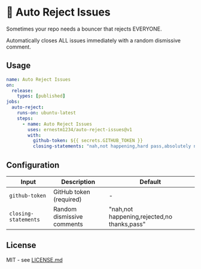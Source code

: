 # 🚫 Auto Reject Issues

Sometimes your repo needs a bouncer that rejects EVERYONE.

Automatically closes ALL issues immediately with a random dismissive comment.

## Usage

```yaml
name: Auto Reject Issues
on:
  release:
    types: [published]
jobs:
  auto-reject:
    runs-on: ubuntu-latest
    steps:
      - name: Auto Reject Issues
        uses: ernestm1234/auto-reject-issues@v1
        with:
          github-token: ${{ secrets.GITHUB_TOKEN }}
          closing-statements: "nah,not happening,hard pass,absolutely not,denied"
```

## Configuration

| Input                | Description                | Default                                     |
| -------------------- | -------------------------- | ------------------------------------------- |
| `github-token`       | GitHub token (required)    | -                                           |
| `closing-statements` | Random dismissive comments | "nah,not happening,rejected,no thanks,pass" |

## License

MIT - see [LICENSE.md](LICENSE.md)
